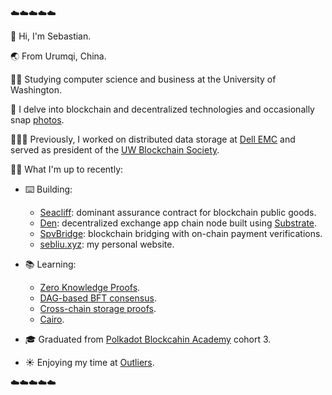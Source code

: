 ☁️☁️☁️☁️☁️ 

👋 Hi, I'm Sebastian.

🌏 From Urumqi, China.

👨‍🎓 Studying computer science and business at the University of Washington.

🌱 I delve into blockchain and decentralized technologies and occasionally snap <a href="https://www.instagram.com/sebsadface/">photos</a>.

👨🏻‍💻 Previously, I worked on distributed data storage at <a href="https://www.dell.com/">Dell EMC</a> and served as president of the <a href="https://www.uwblockchain.org/">UW Blockchain Society</a>.

🤷‍♂️ What I'm up to recently:
- ⌨️ Building: 
    - <a href="https://github.com/ryanchern/seacliff">Seacliff</a>: dominant assurance contract for blockchain public goods.
  - <a href="https://github.com/sebsadface/rs/tree/main/dex_app_chain_node">Den</a>: decentralized exchange app chain node built using <a href="https://substrate.io/">Substrate</a>.
  - <a href="https://github.com/sebsadface/rs/tree/main/trustless_blockchain_bridge_smart_contracts">SpvBridge</a>: blockchain bridging with on-chain payment verifications.
  - <a href="https://www.sebliu.xyz/">sebliu.xyz</a>: my personal website.

- 📚 Learning: 
  - <a href="https://github.com/sebsadface/awesome-zero-knowledge-proofs/">Zero Knowledge Proofs</a>.
  - <a href="https://a16zcrypto.com/posts/article/consensus-canon/#section--6">DAG-based BFT consensus</a>.
  - <a href="https://lagrange-labs.gitbook.io/lagrange-labs/zk-big-data/overview-of-the-zk-big-data-stack">Cross-chain storage proofs</a>. 
  - <a href="<https://www.cairo-lang.org/>">Cairo</a>.
 - 🎓 Graduated from <a href="https://www.polkadot.network/development/academy/">Polkadot Blockcahin Academy</a> cohort 3.
- ☀️ Enjoying my time at <a href="https://twitter.com/outlierdao/">Outliers</a>.

☁️☁️☁️☁️☁️
